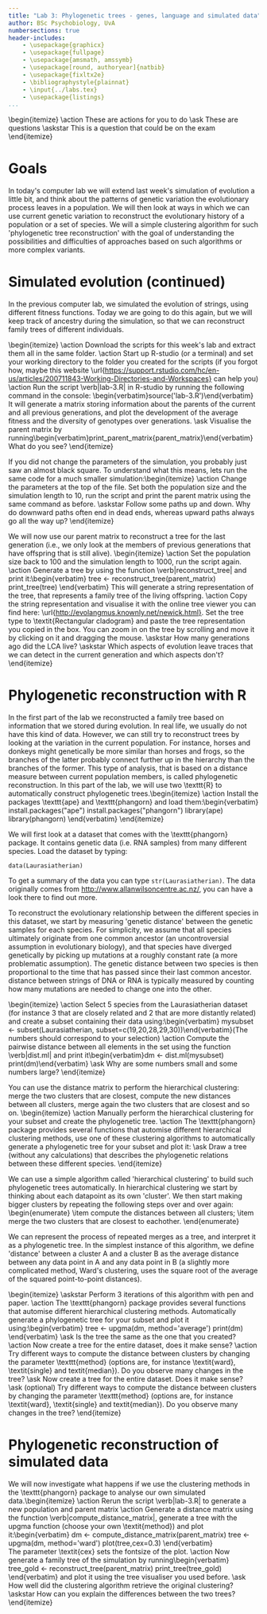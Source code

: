 ```yaml
---
title: "Lab 3: Phylogenetic trees - genes, language and simulated data"
author: BSc Psychobiology, UvA
numbersections: true
header-includes:
    - \usepackage{graphicx}
    - \usepackage{fullpage}
    - \usepackage{amsmath, amssymb}
    - \usepackage[round, authoryear]{natbib}
    - \usepackage{fixltx2e}
    - \bibliographystyle{plainnat}
    - \input{../labs.tex}
    - \usepackage{listings}
...
```


\begin{itemize}
\action These are actions for you to do
\ask These are questions
\askstar This is a question that could be on the exam
\end{itemize}

# Goals

In today's computer lab we will extend last week's simulation of evolution a little bit, and think about the patterns of genetic variation the evolutionary process leaves in a population. We will then look at ways in which we can use current genetic variation to reconstruct the evolutionary history of a population or a set of species. We will a simple clustering algorithm for such 'phylogenetic tree reconstruction' with the goal of understanding the possibilities and difficulties of approaches based on such algorithms or more complex variants.

# Simulated evolution (continued)

In the previous computer lab, we simulated the evolution of strings, using different fitness functions. Today we are going to do this again, but we will keep track of ancestry during the simulation, so that we can reconstruct family trees of different individuals.

\begin{itemize}
\action Download the scripts for this week's lab and extract them all in the same folder.
\action Start up R-studio (or a terminal) and set your working directory to the folder you created for the scripts (if you forgot how, maybe this website \url{https://support.rstudio.com/hc/en-us/articles/200711843-Working-Directories-and-Workspaces} can help you)
\action Run the script \verb|lab-3.R| in R-studio by running the following command in the console: \begin{verbatim}source('lab-3.R')\end{verbatim}
It will generate a matrix storing information about the parents of the current and all previous generations, and plot the development of the average fitness and the diversity of genotypes over generations.
\ask Visualise the parent matrix by running\begin{verbatim}print_parent_matrix{parent_matrix}\end{verbatim} What do you see?
\end{itemize}

If you did not change the parameters of the simulation, you probably just saw an almost black square. To understand what this means, lets run the same code for a much smaller simulation:\begin{itemize}
\action Change the parameters at the top of the file. Set both the population size and the simulation length to 10, run the script and print the parent matrix using the same command as before.
\askstar Follow some paths up and down. Why do downward paths often end in dead ends, whereas upward paths always go all the way up?
\end{itemize}

We will now use our parent matrix to reconstruct a tree for the last generation (i.e., we only look at the members of previous generations that have offspring that is still alive).
\begin{itemize}
\action Set the population size back to 100 and the simulation length to 1000, run the script again.
\action Generate a tree by using the function \verb|reconstruct_tree| and print it:\begin{verbatim}
        tree <- reconstruct_tree(parent_matrix)
        print_tree(tree)
        \end{verbatim} This will generate a string representation of the tree, that represents a family tree of the living offspring.
\action Copy the string representation and visualise it with the online tree viewer you can find here: \url{http://evolangmus.knownly.net/newick.html}. Set the tree type to \textit{Rectangular cladogram} and paste the tree representation you copied in the box. You can zoom in on the tree by scrolling and move it by clicking on it and dragging the mouse.
\askstar How many generations ago did the LCA live?
\askstar Which aspects of evolution leave traces that we can detect in the current generation and which aspects don't?
\end{itemize}

# Phylogenetic reconstruction with R

In the first part of the lab we reconstructed a family tree based on information that we stored during evolution. In real life, we usually do not have this kind of data. However, we can still try to reconstruct trees by looking at the variation in the current population. For instance, horses and donkeys might genetically be more similar than horses and frogs, so the branches of the latter probably connect further up in the hierarchy than the branches of the former. This type of analysis, that is based on a distance measure between current population members, is called phylogenetic reconstruction. In this part of the lab, we will use two \texttt{R} to automatically construct phylogenetic trees.\begin{itemize}
    \action Install the packages \texttt{ape} and \texttt{phangorn} and load them:\begin{verbatim}
            install.packages("ape")
            install.packages("phangorn")
            library(ape)
            library(phangorn)
    \end{verbatim}
\end{itemize}

We will first look at a dataset that comes with the \texttt{phangorn} package. It contains genetic data (i.e. RNA samples) from many different species. Load the dataset by typing:

`data(Laurasiatherian)`

To get a summary of the data you can type `str(Laurasiatherian)`. The data originally comes from  <http://www.allanwilsoncentre.ac.nz/>, you can have a look there to find out more.

To reconstruct the evolutionary relationship between the different species in this dataset, we start by measuring 'genetic distance' between the genetic samples for each species. For simplicity, we assume that all species ultimately originate from one common ancestor (an uncontroversial assumption in evolutionary biology), and that species have diverged genetically by picking up mutations at a roughly constant rate (a more problematic assumption). The genetic distance between two species is then proportional to the time that has passed since their last common ancestor. distance between strings of DNA or RNA is typically measured by counting how many mutations are needed to change one into the other.

\begin{itemize}
    \action Select 5 species from the Laurasiatherian dataset  (for instance 3 that are closely related and 2 that are more distantly related) and create a subset containing their data using:\begin{verbatim} mysubset <- subset(Laurasiatherian, subset=c(19,20,28,29,30))\end{verbatim}(The numbers should correspond to your selection)
    \action Compute the pairwise distance between all elements in the set using the function \verb|dist.ml| and print it\begin{verbatim}dm <- dist.ml(mysubset)
    print(dm)\end{verbatim}
    \ask Why are some numbers small and some numbers large?
\end{itemize}

You can use the distance matrix to perform the hierarchical clustering: merge the two clusters that are closest, compute the new distances between all clusters, merge again the two clusters that are closest and so on. \begin{itemize}
    \action Manually perform the hierarchical clustering for your subset and create the phylogenetic tree.
    \action The \texttt{phangorn} package provides several functions that automise different hierarchical clustering methods, use one of these clustering algorithms to automatically generate a phylogenetic tree for your subset and plot it:
    \ask Draw a tree (without any calculations) that describes the phylogenetic relations between these different species.
\end{itemize}

We can use a simple algorithm called 'hierarchical clustering' to build such phylogenetic trees automatically. In hierarchical clustering we start by thinking about each datapoint as its own 'cluster'. We then start making bigger clusters by repeating the following steps over and over again:
\begin{enumerate}
\item compute the distances between all clusters;
\item merge the two clusters that are closest to eachother.
\end{enumerate}

We can represent the process of repeated merges as a tree, and interpret it as a phylogenetic tree. In the simplest instance of this algorithm, we define 'distance' between a cluster A and a cluster B as the average distance between any data point in A and any data point in B (a slightly more complicated method, Ward's clustering, uses the square root of the average of the squared point-to-point distances).

\begin{itemize}
	\askstar Perform 3 iterations of this algorithm with pen and paper.
    \action The \texttt{phangorn} package provides several functions that automise different hierarchical clustering methods. Automatically generate a phylogenetic tree for your subset and plot it using:\begin{verbatim}
        tree <- upgma(dm, method='average')
        print(dm)
    \end{verbatim}
\ask Is the tree the same as the one that you created?
\action Now create a tree for the entire dataset, does it make sense?
\action Try different ways to compute the distance between clusters by changing the parameter \texttt{method} (options are, for instance \textit{ward}, \textit{single} and textit{median}). Do you observe many changes in the tree?
\ask Now create a tree for the entire dataset. Does it make sense?
\ask (optional) Try different ways to compute the distance between clusters by changing the parameter \texttt{method} (options are, for instance \textit{ward}, \textit{single} and textit{median}). Do you observe many changes in the tree?
\end{itemize}

# Phylogenetic reconstruction of simulated data

We will now investigate what happens if we use the clustering methods in the \texttt{phangorn} package to analyse our own simulated data.\begin{itemize}
    \action Rerun the script \verb|lab-3.R| to generate a new population and parent matrix
    \action Generate a distance matrix using the function \verb|compute_distance_matrix|, generate a tree with the upgma function (choose your own \textit{method}) and plot it:\begin{verbatim}
        dm <- compute_distance_matrix(parent_matrix)
        tree <- upgma(dm, method='ward')
        plot(tree,cex=0.3)
    \end{verbatim}    
    The parameter \textit{cex} sets the fontsize of the plot.
    \action Now generate a family tree of the simulation by running\begin{verbatim}
        tree_gold <- reconstruct_tree(parent_matrix)
        print_tree(tree_gold)
        \end{verbatim} and plot it using the tree visualiser you used before.
    \ask How well did the clustering algorithm retrieve the original clustering?
    \askstar How can you explain the differences between the two trees?
\end{itemize}
